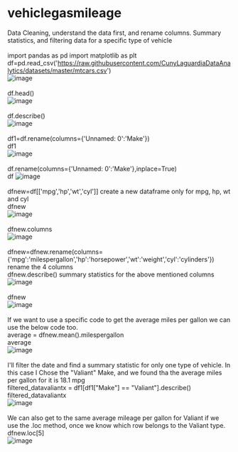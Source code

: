 # vehiclegasmileage
Data Cleaning, understand the data first, and rename columns.  Summary statistics, and filtering data for a specific type of vehicle
<br>
<br>
import pandas as pd
import matplotlib as plt
<br>
df=pd.read_csv('https://raw.githubusercontent.com/CunyLaguardiaDataAnalytics/datasets/master/mtcars.csv')
<br>
![image](https://github.com/marcosalinas777/vehiclegasmileage/assets/95108103/94b61e4f-31d2-4058-870b-b293107ff818)
<br>
<br>
df.head()
<br>
![image](https://github.com/marcosalinas777/vehiclegasmileage/assets/95108103/def49326-b87a-4e82-8274-13bec9d01954)
<br>
<br>
df.describe()
<br>
![image](https://github.com/marcosalinas777/vehiclegasmileage/assets/95108103/ab2a78c6-f0b5-4fe3-a8a1-69a86acd9576)
<br>
<br>
df1=df.rename(columns={'Unnamed: 0':'Make'})
<br>
df1
<br>
![image](https://github.com/marcosalinas777/vehiclegasmileage/assets/95108103/7e83ff21-50b5-43f6-be63-f271e6796061)
<br>
<br>
df.rename(columns={'Unnamed: 0':'Make'},inplace=True)
<br>
df
![image](https://github.com/marcosalinas777/vehiclegasmileage/assets/95108103/be6d9d64-ca24-4dce-8a61-680f5f09d1d8)
<br>
<br>
dfnew=df[['mpg','hp','wt','cyl']]      create a new dataframe only for mpg, hp, wt and cyl
<br>
dfnew
<br>
![image](https://github.com/marcosalinas777/vehiclegasmileage/assets/95108103/80453057-6cf3-49ca-93bd-01b3dd4dcb48)
<br>
<br>
dfnew.columns
<br>
![image](https://github.com/marcosalinas777/vehiclegasmileage/assets/95108103/b6c31809-4fbd-4c65-b2fd-7b56b8257009)
<br>
<br>
dfnew=dfnew.rename(columns={'mpg':'milespergallon','hp':'horsepower','wt':'weight','cyl':'cylinders'})      rename the 4 columns 
<br>
dfnew.describe()      summary statistics for the above mentioned columns
<br>
![image](https://github.com/marcosalinas777/vehiclegasmileage/assets/95108103/de34d538-c95e-40e4-8f2c-b36cb51f9579)
<br>
<br>
dfnew
<br>
![image](https://github.com/marcosalinas777/vehiclegasmileage/assets/95108103/f094b409-dada-4331-87db-dbc1d6654241)
<br>
<br>
If we want to use a specific code to get the average miles per gallon we can use the below code too.
<br>
average = dfnew.mean().milespergallon
<br>
average
<br>
![image](https://github.com/marcosalinas777/vehiclegasmileage/assets/95108103/9473f2a8-7cfb-4225-acd6-d3cc08eff0af)
<br>
<br>
I'll filter the date and find a summary statistic for only one type of vehicle.  In this case I Chose the "Valiant" Make, and we found tha the average miles per gallon for it is 18.1 mpg
<br>
filtered_datavaliantx = df1[df1["Make"] == "Valiant"].describe()
<br>
filtered_datavaliantx
<br>
![image](https://github.com/marcosalinas777/vehiclegasmileage/assets/95108103/cd59a4e8-f851-4b07-9522-4a40aa849f1c)
<br>
<br>
We can also get to the same average mileage per gallon for Valiant if we use the .loc method, once we know which row belongs to the Valiant type.
<br>
dfnew.loc[5]
<br>
![image](https://github.com/marcosalinas777/vehiclegasmileage/assets/95108103/3d8f978b-ce92-43b1-89ce-94ed612562c0)




